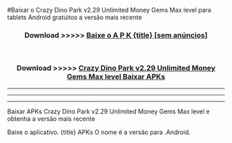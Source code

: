 #Baixar o Crazy Dino Park v2.29 Unlimited Money Gems Max level   para tablets Android gratuitos a versão mais recente


<div align="center">
<h3>Download >>>>> <a href="https://pt-web.web.app/?pt= {title}">Baixe o A P K {title} [sem anúncios]</a></h3><br>

<h3>Download >>>>> <a href="https://pt-web.web.app/?pt= {title}">Crazy Dino Park v2.29 Unlimited Money Gems Max level  Baixar APKs</a></h3>
</div>

----------------------------------------------------------

----------------------------------------------------------

----------------------------------------------------------

Baixar APKs Crazy Dino Park v2.29 Unlimited Money Gems Max level  e obtenha a versão mais recente

Baixe o aplicativo. {title} APKs O nome é a versão para .Android.


